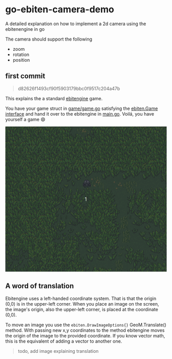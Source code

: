 # go-ebiten-camera-demo

A detailed explanation on how to implement a 2d camera using the ebitenengine in go

The camera should support the following 
- zoom
- rotation
- position

## first commit

> d82626f1493cf90f5903179bbc0f9517c204a47b

This explains the a standard [ebitengine](https://ebitengine.org) game. 

You have your game struct in [game/game.go](game/game.go) satisfying the [ebiten.Game interface](https://pkg.go.dev/github.com/hajimehoshi/ebiten/v2#Game) and hand it over to the ebitengine in [main.go](main.go). Voilá, you have yourself a game :smile:

![demo animation](docs/demo.gif)

## A word of translation

Ebitengine uses a left-handed coordinate system. That is that the origin (0,0) is in the upper-left corner. When you place an image on the screen, the image's origin, also the upper-left corner, is placed at the coordinate (0,0).

To move an image you use the `ebiten.DrawImageOptions{}` GeoM.Translate() method. With passing new x,y coordinates to the method ebitengine moves the origin of the image to the provided coordinate. If you know vector math, this is the equivalent of adding a vector to another one.

> todo, add image explaining translation
